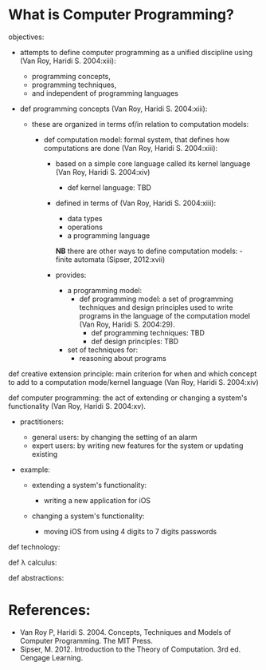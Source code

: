 # What is Computer Programming?
objectives:
- attempts to define computer programming as a unified discipline using (Van Roy, Haridi S. 2004:xiii):
   - programming concepts,
   - programming techniques,
   - and independent of programming languages

- def programming concepts (Van Roy, Haridi S. 2004:xiii):
   - these are organized in terms of/in relation to computation models:
      - def computation model: formal system, that defines how computations are done (Van Roy, Haridi S. 2004:xiii):

         - based on a simple core language called its kernel language (Van Roy, Haridi S. 2004:xiv)
            - def kernel language: TBD

         - defined in terms of (Van Roy, Haridi S. 2004:xiii):
            - data types
            - operations
            - a programming language 
   
            **NB** there are other ways to define computation models:
               - finite automata (Sipser, 2012:xvii) 

         - provides:
            - a programming model:
               - def programming model: a set of programming techniques and design principles
                                          used to write programs
                                          in the language of the computation model (Van Roy, Haridi S. 2004:29).
                  - def programming techniques: TBD
                  - def design principles: TBD 
            - set of techniques for:
               - reasoning about programs

def creative extension principle: main criterion for when and which concept to add to a computation mode/kernel language (Van Roy, Haridi S. 2004:xiv)

def computer programming: the act of extending or
                    changing a system's functionality (Van Roy, Haridi S. 2004:xv).
   - practitioners:
      - general users: by changing the setting of an alarm
      - expert users: by writing new features for the system or updating existing

   - example:
      - extending a system's functionality:
         - writing a new application for iOS

      - changing a system's functionality:
         - moving iOS from using 4 digits to 7 digits passwords




def technology:

def λ calculus:

def abstractions:



# References:
- Van Roy P, Haridi S. 2004. Concepts, Techniques and Models of Computer Programming. The MIT Press.
- Sipser, M. 2012. Introduction to the Theory of Computation. 3rd ed. Cengage Learning.

